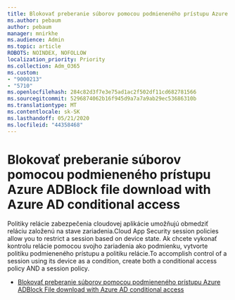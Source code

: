 ```yaml
---
title: Blokovať preberanie súborov pomocou podmieneného prístupu Azure AD
ms.author: pebaum
author: pebaum
manager: mnirkhe
ms.audience: Admin
ms.topic: article
ROBOTS: NOINDEX, NOFOLLOW
localization_priority: Priority
ms.collection: Adm_O365
ms.custom:
- "9000213"
- "5710"
ms.openlocfilehash: 284c82d3f7e3e75ad1ac2f502df11cd682781566
ms.sourcegitcommit: 5296874062b16f945d9a7a7a9ab29ec53686310b
ms.translationtype: MT
ms.contentlocale: sk-SK
ms.lasthandoff: 05/21/2020
ms.locfileid: "44358468"
---
```

# <a name="block-file-download-with-azure-ad-conditional-access"></a><span data-ttu-id="60f01-102">Blokovať preberanie súborov pomocou podmieneného prístupu Azure AD</span><span class="sxs-lookup"><span data-stu-id="60f01-102">Block file download with Azure AD conditional access</span></span>

<span data-ttu-id="60f01-103">Politiky relácie zabezpečenia cloudovej aplikácie umožňujú obmedziť reláciu založenú na stave zariadenia.</span><span class="sxs-lookup"><span data-stu-id="60f01-103">Cloud App Security session policies allow you to restrict a session based on device state.</span></span> <span data-ttu-id="60f01-104">Ak chcete vykonať kontrolu relácie pomocou svojho zariadenia ako podmienku, vytvorte politiku podmieneného prístupu a politiku relácie.</span><span class="sxs-lookup"><span data-stu-id="60f01-104">To accomplish control of a session using its device as a condition, create both a conditional access policy AND a session policy.</span></span>

- [<span data-ttu-id="60f01-105">Blokovať preberanie súborov pomocou podmieneného prístupu Azure AD</span><span class="sxs-lookup"><span data-stu-id="60f01-105">Block File download with Azure AD conditional access</span></span>](https://docs.microsoft.com/cloud-app-security/use-case-proxy-block-session-aad#create-a-block-download-policy-for-unmanaged-devices)
